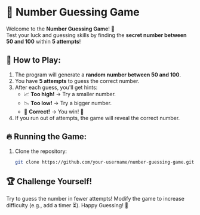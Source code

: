 # 🎯 Number Guessing Game

Welcome to the **Number Guessing Game**! 🚀  
Test your luck and guessing skills by finding the **secret number between 50 and 100** within **5 attempts**!  

## 📌 How to Play:
1. The program will generate a **random number between 50 and 100**.  
2. You have **5 attempts** to guess the correct number.  
3. After each guess, you'll get hints:  
   - 📈 **Too high!** → Try a smaller number.  
   - 📉 **Too low!** → Try a bigger number.  
   - 🎉 **Correct!** → You win! 🎊  
4. If you run out of attempts, the game will reveal the correct number.  

## 🔥 Running the Game:
1. Clone the repository:
   ```sh
   git clone https://github.com/your-username/number-guessing-game.git
   
## 🏆 Challenge Yourself!
Try to guess the number in fewer attempts!
Modify the game to increase difficulty (e.g., add a timer ⏳).
Happy Guessing! 🎲   
